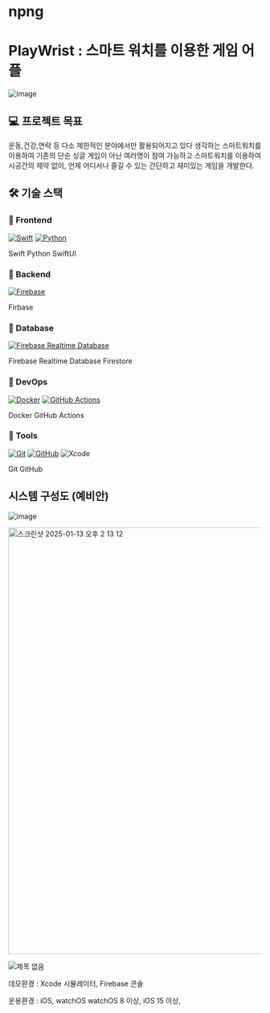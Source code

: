 # npng
  
# PlayWrist : 스마트 워치를 이용한 게임 어플

![image](https://github.com/user-attachments/assets/851ec773-93f9-439d-8a24-068e643628ac)

## 💻 프로젝트 목표
운동,건강,연락 등 다소 제한적인 분야에서만 활용되어지고 있다 생각하는 스마트워치를 이용하여 기존의 단순 싱글 게임이 아닌 여러명이 참여 가능하고 스마트워치를 이용하여 시공간의 제약 없이, 언제 어디서나 즐길 수 있는 간단하고 재미있는 게임을 개발한다.


## 🛠️ 기술 스택

### 🔹 Frontend
[![Swift](https://skillicons.dev/icons?i=swift)](https://swift.org)
[![Python](https://skillicons.dev/icons?i=python)](https://python.org)



 Swift  Python SwiftUI

### 🔹 Backend
[![Firebase](https://skillicons.dev/icons?i=firebase)](https://firebase.google.com)

 Firbase

### 🔹 Database
[![Firebase Realtime Database](https://skillicons.dev/icons?i=firebase)](https://firebase.google.com/products/realtime-database)

 Firebase Realtime Database   Firestore

### 🔹 DevOps
[![Docker](https://skillicons.dev/icons?i=docker)](https://www.docker.com) 
[![GitHub Actions](https://skillicons.dev/icons?i=githubactions)](https://github.com/features/actions)

 Docker   GitHub Actions

### 🔹 Tools
[![Git](https://skillicons.dev/icons?i=git)](https://git-scm.com) 
[![GitHub](https://skillicons.dev/icons?i=github)](https://github.com)
![Xcode](https://img.shields.io/badge/Development-Xcode-blue)
  
   Git   GitHub


## 시스템 구성도 (예비안)
![image](https://github.com/user-attachments/assets/a448aa35-835c-4b3e-8df1-9e6902919e2c)


<img width="849" alt="스크린샷 2025-01-13 오후 2 13 12" src="https://github.com/user-attachments/assets/af1c83ce-b261-4c12-97ee-98e3be540dbd" />

![제목 없음](https://github.com/user-attachments/assets/fc3af0d4-57d2-4861-8c13-68e3cb23308f)

데모환경 : Xcode 시뮬레이터, Firebase 콘솔

운용환경 : iOS, watchOS
watchOS 8 이상, iOS 15 이상,


